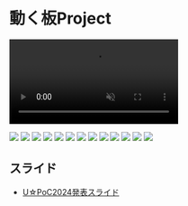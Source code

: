 # 動く板Project

<div><video controls src="demo.mp4" muted="false"></video></div>

![](./slide/スライド1.jpeg)
![](./slide/スライド2.jpeg)
![](./slide/スライド3.jpeg)
![](./slide/スライド4.jpeg)
![](./slide/スライド5.jpeg)
![](./slide/スライド6.jpeg)
![](./slide/スライド7.jpeg)
![](./slide/スライド8.jpeg)
![](./slide/スライド9.jpeg)
![](./slide/スライド10.jpeg)
![](./slide/スライド11.jpeg)
![](./slide/スライド12.jpeg)
![](./slide/スライド13.jpeg)

## スライド
- [U☆PoC2024発表スライド](./slide.pdf)